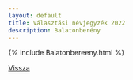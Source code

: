 ```yaml
---
layout: default
title: Választási névjegyzék 2022
description: Balatonberény
---
```


{% include Balatonbereeny.html %}

[Vissza](./)